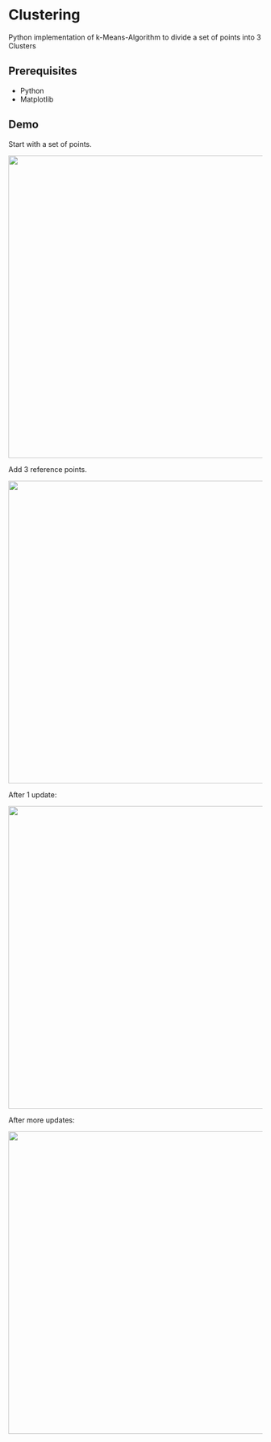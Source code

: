 # Clustering

Python implementation of k-Means-Algorithm to divide a set of points into 3 Clusters

## Prerequisites
* Python
* Matplotlib

## Demo

Start with a set of points.

<img src="/screenshots/Capture1.PNG" width=600>

Add 3 reference points.

<img src="/screenshots/Capture2.PNG" width=600>

After 1 update:

<img src="/screenshots/Capture3.PNG" width=600>

After more updates:

<img src="/screenshots/Capture4.PNG" width=600>